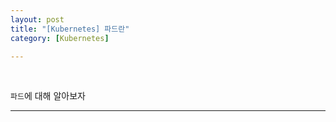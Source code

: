 ```yaml
---
layout: post
title: "[Kubernetes] 파드란"
category: [Kubernetes]

---
```

<br>

`파드`에 대해 알아보자
<!-- more -->
   
<hr>
      